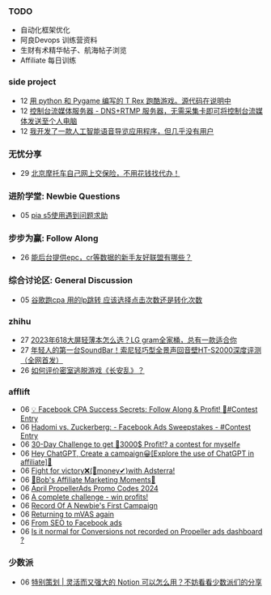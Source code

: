 ### TODO
-  自动化框架优化
-  阿良Devops 训练营资料
-  生财有术精华帖子、航海帖子浏览
-  Affiliate 每日训练

### side project
<!-- sideproject:START -->
-  12 [用 python 和 Pygame 编写的 T Rex 跑酷游戏。源代码在说明中](https://www.youtube.com/watch?v=pZySIXSelCA)
-  12 [控制台流媒体服务器 - DNS+RTMP 服务器，无需采集卡即可将控制台流媒体发送至个人电脑](https://github.com/Aioros/console-streaming-server)
-  12 [我开发了一款人工智能语音导览应用程序，但几乎没有用户](https://www.reddit.com/r/SideProject/comments/18gpp0e/ive_built_an_ai_audio_tour_app_but_have_almost_no/)<!-- sideproject:END -->


### 无忧分享
<!-- ruyo:START -->
-  29 [北京摩托车自己网上交保险，不用花钱找代办！](https://51.ruyo.net/18634.html)<!-- ruyo:END -->

### 进阶学堂: Newbie Questions
<!-- advertcn1:START -->
-  05 [pia s5使用遇到问题求助](https://www.advertcn.com/thread-114568-1-1.html)<!-- advertcn1:END -->

### 步步为赢: Follow Along
<!-- advertcn2:START -->
-  26 [能后台提供epc，cr等数据的新手友好联盟有哪些？](https://www.advertcn.com/thread-114470-1-1.html)<!-- advertcn2:END -->

### 综合讨论区: General Discussion
<!-- advertcn3:START -->
-  05 [谷歌跑cpa 用的lp跳转 应该选择点击次数还是转化次数](https://www.advertcn.com/thread-114569-1-1.html)<!-- advertcn3:END -->


### zhihu
<!-- zhihu:START -->
-  27 [2023年618大屏轻薄本怎么选？LG gram全家桶，总有一款适合你](http://zhuanlan.zhihu.com/p/632641888?utm_campaign=rss&utm_medium=rss&utm_source=rss&utm_content=title)
-  27 [年轻人的第一台SoundBar！索尼轻巧型全景声回音壁HT-S2000深度评测（全网首发）](http://zhuanlan.zhihu.com/p/630990296?utm_campaign=rss&utm_medium=rss&utm_source=rss&utm_content=title)
-  26 [如何评价密室逃脱游戏《长安乱》？](http://www.zhihu.com/question/563950552/answer/3045961312?utm_campaign=rss&utm_medium=rss&utm_source=rss&utm_content=title)<!-- zhihu:END -->

### afflift
<!-- afflift:START -->
-  06 [💡 Facebook CPA Success Secrets: Follow Along &amp; Profit! 💸#Contest Entry](https://afflift.com/f/threads/%F0%9F%92%A1-facebook-cpa-success-secrets-follow-along-profit-%F0%9F%92%B8-contest-entry.12886/)
-  06 [Hadomi vs. Zuckerberg: - Facebook Ads Sweepstakes - #Contest Entry](https://afflift.com/f/threads/hadomi-vs-zuckerberg-facebook-ads-sweepstakes-contest-entry.12846/)
-  06 [30-Day Challenge to get 🎯3000$ Profit⁉ a contest for myself✊](https://afflift.com/f/threads/30-day-challenge-to-get-%F0%9F%8E%AF3000-profit%E2%81%89-a-contest-for-myself%E2%9C%8A.9419/)
-  06 [Hey ChatGPT, Create a campaign😀[Explore the use of ChatGPT in affiliate]🔎](https://afflift.com/f/threads/hey-chatgpt-create-a-campaign%F0%9F%98%80-explore-the-use-of-chatgpt-in-affiliate-%F0%9F%94%8E.12937/)
-  06 [Fight for victory❌&lpar;🤑money✔&rpar;with Adsterra!](https://afflift.com/f/threads/fight-for-victory%E2%9D%8C-%F0%9F%A4%91money%E2%9C%94-with-adsterra.12810/)
-  06 [📰Bob&#39;s Affiliate Marketing Moments🔎](https://afflift.com/f/threads/%F0%9F%93%B0bobs-affiliate-marketing-moments%F0%9F%94%8E.11842/)
-  06 [April PropellerAds Promo Codes 2024](https://afflift.com/f/threads/april-propellerads-promo-codes-2024.12926/)
-  06 [A complete challenge - win profits!](https://afflift.com/f/threads/a-complete-challenge-win-profits.12851/)
-  06 [Record Of A Newbie&#39;s First Campaign](https://afflift.com/f/threads/record-of-a-newbies-first-campaign.12826/)
-  06 [Returning to mVAS again](https://afflift.com/f/threads/returning-to-mvas-again.12820/)
-  06 [From SEO to Facebook ads](https://afflift.com/f/threads/from-seo-to-facebook-ads.12936/)
-  06 [Is it normal for Conversions not recorded on Propeller ads dashboard ?](https://afflift.com/f/threads/is-it-normal-for-conversions-not-recorded-on-propeller-ads-dashboard.12935/)<!-- afflift:END -->

### 少数派
<!-- sspai:START -->
-  06 [特别策划 | 灵活而又强大的 Notion 可以怎么用？不妨看看少数派们的分享](https://sspai.com/post/87836)<!-- sspai:END -->

